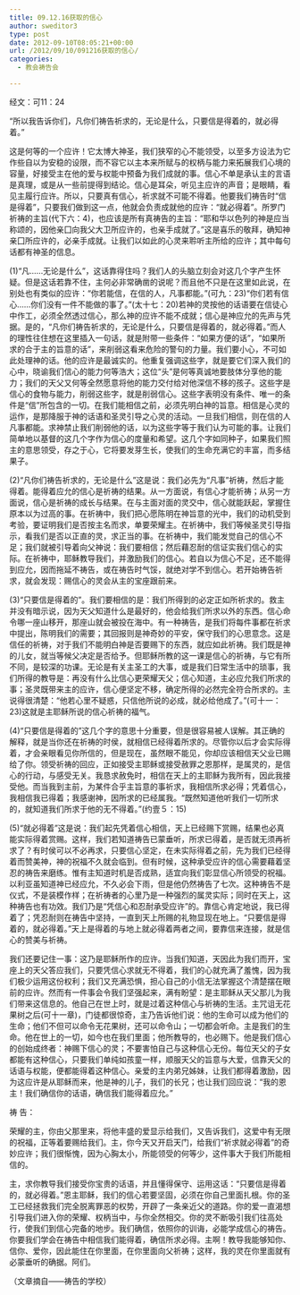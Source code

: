 ```yaml
---
title: 09.12.16获取的信心
author: sweditor3
type: post
date: 2012-09-10T08:05:21+00:00
url: /2012/09/10/091216获取的信心/
categories:
  - 教会祷告会

---
```

经文：可11：24
  
“所以我告诉你们，凡你们祷告祈求的，无论是什么，只要信是得着的，就必得着。”
  
这是何等的一个应许！它太博大神圣，我们狭窄的心不能领受，以至多方设法为它作些自以为安稳的设限，而不容它以主本来所赋与的权柄与能力来拓展我们心境的容量，好接受主在他的爱与权能中预备为我们成就的事。信心不单是承认主的言语是真理，或是从一些前提得到结论。信心是耳朵，听见主应许的声音；是眼睛，看见主履行应许。所以，只要真有信心，祈求就不可能不得着。他要我们祷告时“信是得着”，只要我们做到这一点，他就会负责成就他的应许：“就必得着”。所罗门祈祷的主旨(代下六：4)，也应该是所有真祷告的主旨：“耶和华以色列的神是应当称颂的，因他亲囗向我父大卫所应许的，也亲手成就了。”这是喜乐的敬拜，确知神亲囗所应许的，必亲手成就。让我们以如此的心灵来聆听主所给的应许；其中每句话都有神圣的信息。
  
(1)“凡……无论是什么”，这话靠得住吗？我们人的头脑立刻会对这几个字产生怀疑。但是这话若靠不住，主何必非常确凿的说呢？而且他不只是在这里如此说，在别处也有类似的应许：“你若能信，在信的人，凡事都能。”(可九：23)“你们若有信心……你们没有一件不能做的事了。”(太十七：20)若神的灵按他的话语要在信徒心中作工，必须全然透过信心，那么神的应许不能不成就；信心是神应允的先声与凭据。是的，“凡你们祷告祈求的，无论是什么，只要信是得着的，就必得着。”而人的理性往住想在这里插入一句话，就是附带一些条件：“如果方便的话”，“如果所求的合于主的旨意的话”，来削弱这看来危险的警句的力量。我们要小心，不可如此处理神的话。他的应许是最诚实的。他重复强调这些字，就是要它们深入我们的心中，晓谕我们信心的能力何等浩大；这位“头”是何等真诚地要肢体分享他的能力；我们的天父又何等全然愿意将他的能力交付给对他深信不移的孩子。这些字是信心的食物与能力，削弱这些字，就是削弱信心。这些字表明没有条件、唯一的条件是“信”所包含的一切。在我们能相信之前，必须先明白神的旨意。相信是心灵的运作，是那降服于神的话语和圣灵引导之心灵的活动。一旦我们相信，则在信的人凡事都能。求神禁止我们削弱他的话，以为这些字等于我们认为可能的事。让我们简单地以基督的这几个字作为信心的度量和希望。这几个字如同种子，如果我们照主的意思领受，存之于心，它将要发芽生长，使我们的生命充满它的丰富，而多结果子。
  
(2)“凡你们祷告祈求的，无论是什么”这是说：我们必先为“凡事”祈祷，然后才能得着。能得着应允的信心是祈祷的结果。从一方面说，有信心才能祈祷；从另一方面说，信心是祈祷的成长与结果。在与主面对面的灵交中，信心就能跃起，掌握住原本以为过高的事。在祈祷中，我们把心愿陈明在神旨意的光中，我们的动机受到考验，要证明我们是否按主名而求，单要荣耀主。在祈祷中，我们等候圣灵引导指示，看我们是否以正直的灵，求正当的事。在祈祷中，我们能发觉自己的信心不足；我们就被引导着向父神说：我们要相信；然后藉忍耐的信证实我们信心的实际。在祈祷中，耶稣教导我们，并激励我们的信心。若自以为信心不足，还不能得到应允，因而拖延不祷告，或在祷告时气馁，就绝对学不到信心。若开始祷告祈求，就会发现：赐信心的灵会从主的宝座跟前来。
  
(3)“只要信是得着的”。我们要相信的是：我们所得到的必定正如所祈求的。救主并没有暗示说，因为天父知道什么是最好的，他会给我们所求以外的东西。信心命令哪一座山移开，那座山就会被投在海中。有一种祷告，是我们将每件事都在祈求中提出，陈明我们的需要；其回报则是神奇妙的平安，保守我们的心思意念。这是信任的祈祷，对于我们不能明白神是否要赐下的东西，就应如此祈祷。我们既是神的儿女，就当等候父决定是否给予。但耶稣所教的这一课是信心的祈祷，与它有所不同，是较深的功课。无论是有关主圣工的大事，或是我们日常生活中的琐事，我们所得的教导是：再没有什么比信心更荣耀天父；信心知道，主必应允我们所求的事；圣灵既带来主的应许，信心便坚定不移，确定所得的必然完全符合所求的。主说得很清楚：“他若心里不疑惑，只信他所说的必成，就必给他成了。”(可十一：23)这就是主耶稣所说的信心祈祷的福气。
  
(4)“只要信是得着的”这几个字的意思十分重要，但是很容易被人误解。其正确的解释，就是当你还在祈祷的时侯，就相信已经得着所求的。尽管你以后才会实际得着，才会亲眼看见你所信的，但是现在，虽然眼不能见，你却应该相信天父业已赐给了你。领受祈祷的回应，正如接受主耶稣或接受赦罪之恩那样，是属灵的，是信心的行动，与感受无关。我恳求赦免时，相信在天上的主耶稣为我所有，因此我接受他。而当我到主前，为某件合乎主旨意的事祈求，我相信所求必得；凭着信心，我相信我已得着；我感谢神，因所求的已经属我。“既然知道他听我们一切所求的，就知道我们所求于他的无不得着。”(约壹５：15)
  
(5)“就必得着”这是说：我们起先凭着信心相信，天上已经赐下赏赐，结果也必真能实际得着赏赐。这样，我们若知道祷告已蒙垂听，所求已得着，是否就无须再祈求了？有时侯可以不必再求，只要信心坚定，在未实际得着之前，先为我们已经得着而赞美神，神的祝福不久就会临到。但有时候，这种承受应许的信心需要藉着坚忍的祷告来磨练。惟有主知道时机是否成熟，适宜向我们彰显信心所领受的祝福。以利亚虽知道神已经应允，不久必会下雨，但是他仍然祷告了七次。这种祷告不是仪式，不是装模作样；在祈祷者的心里乃是一种强烈的属灵实际；同时在天上，这种祷告也有功效。我们乃是“凭信心和忍耐承受应许”的。靠信心肯定地说，我已得着了；凭忍耐则在祷告中坚持，一直到天上所赐的礼物显现在地上。“只要信是得着的，就必得着。”天上是得着的与地上就必得着两者之间，要靠信来连接，就是信心的赞美与祈祷。
  
我们还要记住一事：这乃是耶稣所作的应许。当我们知道，天因此为我们而开，宝座上的天父答应我们，只要凭信心求就无不得着，我们的心就充满了羞愧，因为我们极少运用这份权利；我们又充满恐惧，担心自己的小信无法掌握这个清楚摆在眼前的应许。然而有一件事会令我们坚强起来，满有盼望：是主耶稣从天父那儿为我们带来这信息的。他自己在世上时，就是过着这种信心与祈祷的生活。主咒诅无花果树之后(可十一章)，门徒都很惊奇，主乃告诉他们说：他的生命可以成为他们的生命；他们不但可以命令无花果树，还可以命令山；一切都会听命。主是我们的生命。他在世上的一切，如今也在我们里面；他所教导的，也必赐下。他是我们信心的创始成终者：神赐下信心的灵；不要害怕自己与这种信心无份。每位天父的子女都能有这种信心，只要我们单纯如孩童一样，顺服天父的旨意与大爱，信靠天父的话语与权能，便都能得着这种信心。亲爱的主内弟兄姊妹，让我们都得着激励，因为这应许是从耶稣而来，他是神的儿子，我们的长兄；也让我们回应说：“我的恩主！我们确信你的话语，确信我们能得着应允。”
  
祷 告：
  
荣耀的主，你由父那里来，将他丰盛的爱显示给我们，又告诉我们，这爱中有无限的祝福，正等着要赐给我们。主，你今天又开启天门，给我们“祈求就必得着”的奇妙应许；我们很惭愧，因为心胸太小，所能领受的何等少，这件事大于我们所能相信的。
  
主，求你教导我们接受你宝贵的话语，并且懂得保守、运用这话：“只要信是得着的，就必得着。”恩主耶稣，我们的信心若要坚固，必须在你自己里面扎根。你的圣工已经拯救我们完全脱离罪恶的权势，开辟了一条亲近父的道路。你的爱一直渴想引导我们进入你的荣耀、权柄当中，与你全然相交。你的灵不断吸引我们往高处行，使我们到信心完备的地步。我们确信，依照你的训诲，必能学成信心的祷告。你要我们学会在祷告中相信我们能得着，确信所求必得。主啊！教导我能够知你、信你、爱你，因此能住在你里面，在你里面向父祈祷；这样，我的灵在你里面就有必蒙垂听的确据。阿们。

（文章摘自——祷告的学校）